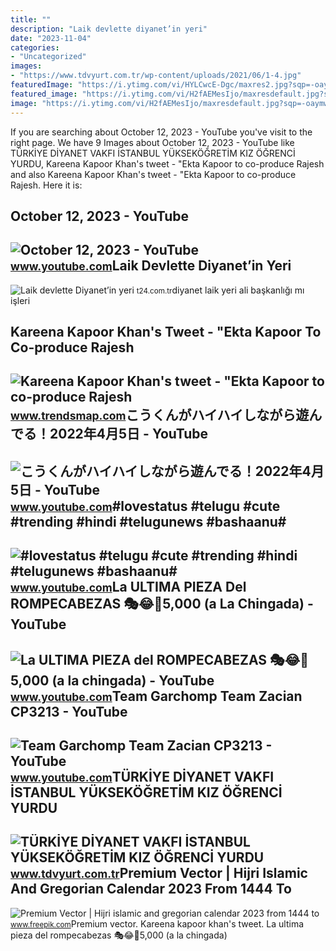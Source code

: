 ```yaml
---
title: ""
description: "Laik devlette diyanet’in yeri"
date: "2023-11-04"
categories:
- "Uncategorized"
images:
- "https://www.tdvyurt.com.tr/wp-content/uploads/2021/06/1-4.jpg"
featuredImage: "https://i.ytimg.com/vi/HYLCwcE-Dgc/maxres2.jpg?sqp=-oaymwEoCIAKENAF8quKqQMcGADwAQH4AYwCgALgA4oCDAgAEAEYRSBHKGUwDw==&amp;rs=AOn4CLC_ulBvmvqa2cf2uT56Qfk3FCYaDA"
featured_image: "https://i.ytimg.com/vi/H2fAEMesIjo/maxresdefault.jpg?sqp=-oaymwEmCIAKENAF8quKqQMa8AEB-AH-CYAC0AWKAgwIABABGGUgXyhTMA8=&amp;rs=AOn4CLCJYSghky0o-ilndxvg6fCYAda1ug"
image: "https://i.ytimg.com/vi/H2fAEMesIjo/maxresdefault.jpg?sqp=-oaymwEmCIAKENAF8quKqQMa8AEB-AH-CYAC0AWKAgwIABABGGUgXyhTMA8=&amp;rs=AOn4CLCJYSghky0o-ilndxvg6fCYAda1ug"
---
```


If you are searching about October 12, 2023 - YouTube you've visit to the right page. We have 9 Images about October 12, 2023 - YouTube like TÜRKİYE DİYANET VAKFI İSTANBUL YÜKSEKÖĞRETİM KIZ ÖĞRENCİ YURDU, Kareena Kapoor Khan's tweet - "Ekta Kapoor to co-produce Rajesh and also Kareena Kapoor Khan's tweet - "Ekta Kapoor to co-produce Rajesh. Here it is:

October 12, 2023 - YouTube
--------------------------

 ![October 12, 2023 - YouTube](https://i.ytimg.com/vi/fcMEk0JVYXg/hq2.jpg?sqp=-oaymwEoCOADEOgC8quKqQMcGADwAQH4AbYIgAKAD4oCDAgAEAEYciBZKDswDw==&rs=AOn4CLCLFPD49Y3SVFRQnTKc3Uryr1rTGQ) <small>www.youtube.com</small>Laik Devlette Diyanet’in Yeri
-----------------------------

 ![Laik devlette Diyanet’in yeri](https://media-cdn.t24.com.tr/media/library/2020/07/1595958562745-1595883482095-mehmet-y-yilmaz.jpg) <small>t24.com.tr</small>diyanet laik yeri ali başkanlığı mı işleri

Kareena Kapoor Khan's Tweet - "Ekta Kapoor To Co-produce Rajesh
---------------------------------------------------------------

 ![Kareena Kapoor Khan's tweet - "Ekta Kapoor to co-produce Rajesh](https://pbs.twimg.com/media/Fcyada8X0AANSFu.jpg) <small>www.trendsmap.com</small>こうくんがハイハイしながら遊んでる！2022年4月5日 - YouTube
-------------------------------------

 ![こうくんがハイハイしながら遊んでる！2022年4月5日 - YouTube](https://i.ytimg.com/vi/H2fAEMesIjo/maxresdefault.jpg?sqp=-oaymwEmCIAKENAF8quKqQMa8AEB-AH-CYAC0AWKAgwIABABGGUgXyhTMA8=&rs=AOn4CLCJYSghky0o-ilndxvg6fCYAda1ug) <small>www.youtube.com</small>\#lovestatus #telugu #cute #trending #hindi #telugunews #bashaanu#
------------------------------------------------------------------

 ![#lovestatus #telugu #cute #trending #hindi #telugunews #bashaanu#](https://i.ytimg.com/vi/Fv8nq0Nx_3Y/maxres2.jpg?sqp=-oaymwEoCIAKENAF8quKqQMcGADwAQH4Ab4EgAKACIoCDAgAEAEYZSBXKFcwDw==&rs=AOn4CLADv-FCmEk5NEBUXGgjkLD2V5LyiA) <small>www.youtube.com</small>La ULTIMA PIEZA Del ROMPECABEZAS 🎭😂🧘5,000 (a La Chingada) - YouTube
-------------------------------------------------------------------

 ![La ULTIMA PIEZA del ROMPECABEZAS 🎭😂🧘5,000 (a la chingada) - YouTube](https://i.ytimg.com/vi/KdZ3OosEZ6s/hq2.jpg?sqp=-oaymwEoCOADEOgC8quKqQMcGADwAQH4Ad4EgAK4CIoCDAgAEAEYZSBMKGMwDw==&rs=AOn4CLCfzFvJaPoNerKMbSKycXF-fCyaDA) <small>www.youtube.com</small>Team Garchomp Team Zacian CP3213 - YouTube
------------------------------------------

 ![Team Garchomp Team Zacian CP3213 - YouTube](https://i.ytimg.com/vi/HYLCwcE-Dgc/maxres2.jpg?sqp=-oaymwEoCIAKENAF8quKqQMcGADwAQH4AYwCgALgA4oCDAgAEAEYRSBHKGUwDw==&rs=AOn4CLC_ulBvmvqa2cf2uT56Qfk3FCYaDA) <small>www.youtube.com</small>TÜRKİYE DİYANET VAKFI İSTANBUL YÜKSEKÖĞRETİM KIZ ÖĞRENCİ YURDU
--------------------------------------------------------------

 ![TÜRKİYE DİYANET VAKFI İSTANBUL YÜKSEKÖĞRETİM KIZ ÖĞRENCİ YURDU](https://www.tdvyurt.com.tr/wp-content/uploads/2021/06/1-4.jpg) <small>www.tdvyurt.com.tr</small>Premium Vector | Hijri Islamic And Gregorian Calendar 2023 From 1444 To
-----------------------------------------------------------------------

 ![Premium Vector | Hijri islamic and gregorian calendar 2023 from 1444 to](https://img.freepik.com/premium-vector/hijri-islamic-gregorian-calendar-2023-from-1444-1445_189033-1766.jpg?w=1800) <small>www.freepik.com</small>Premium vector. Kareena kapoor khan's tweet. La ultima pieza del rompecabezas 🎭😂🧘5,000 (a la chingada)
